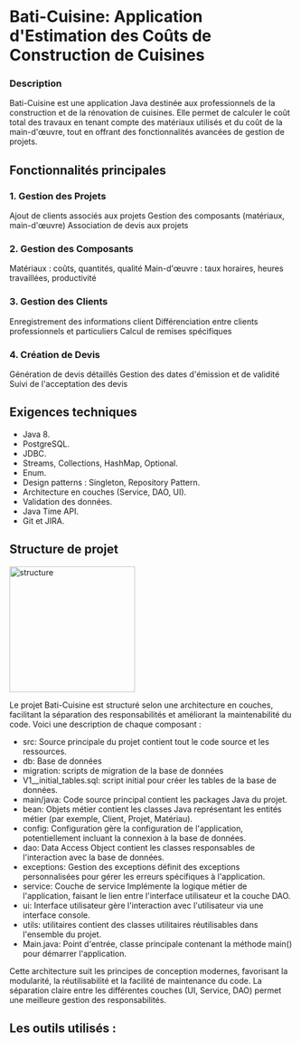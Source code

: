 # Bati-Cuisine: Application d'Estimation des Coûts de Construction de Cuisines
### Description
Bati-Cuisine est une application Java destinée aux professionnels de la construction et de la rénovation de cuisines. Elle permet de calculer le coût total des travaux en tenant compte des matériaux utilisés et du coût de la main-d'œuvre, tout en offrant des fonctionnalités avancées de gestion de projets.

## Fonctionnalités principales

### 1. Gestion des Projets

Ajout de clients associés aux projets
Gestion des composants (matériaux, main-d'œuvre)
Association de devis aux projets


### 2. Gestion des Composants

Matériaux : coûts, quantités, qualité
Main-d'œuvre : taux horaires, heures travaillées, productivité


### 3. Gestion des Clients

Enregistrement des informations client
Différenciation entre clients professionnels et particuliers
Calcul de remises spécifiques


### 4. Création de Devis

Génération de devis détaillés
Gestion des dates d'émission et de validité
Suivi de l'acceptation des devis

## Exigences techniques

- Java 8.
- PostgreSQL.
- JDBC.
- Streams, Collections, HashMap, Optional.
- Enum.
- Design patterns : Singleton, Repository Pattern.
- Architecture en couches (Service, DAO, UI).
- Validation des données.
- Java Time API.
- Git et JIRA.
  
## Structure de projet
<img width="222" alt="structure" src="https://github.com/user-attachments/assets/121493d3-295b-4bec-92fd-1908704291f8">

Le projet Bati-Cuisine est structuré selon une architecture en couches, facilitant la séparation des responsabilités et améliorant la maintenabilité du code. Voici une description de chaque composant :

- src: Source principale du projet contient tout le code source et les ressources.
- db: Base de données
- migration: scripts de migration de la base de données
- V1__initial_tables.sql: script initial pour créer les tables de la base de données.
- main/java: Code source principal contient les packages Java du projet.
- bean: Objets métier contient les classes Java représentant les entités métier (par exemple, Client, Projet, Matériau).
- config: Configuration gère la configuration de l'application, potentiellement incluant la connexion à la base de données.
- dao: Data Access Object contient les classes responsables de l'interaction avec la base de données.
- exceptions: Gestion des exceptions définit des exceptions personnalisées pour gérer les erreurs spécifiques à l'application.
- service: Couche de service Implémente la logique métier de l'application, faisant le lien entre l'interface utilisateur et la couche DAO.
- ui: Interface utilisateur gère l'interaction avec l'utilisateur via une interface console.
- utils: utilitaires contient des classes utilitaires réutilisables dans l'ensemble du projet.
- Main.java: Point d'entrée, classe principale contenant la méthode main() pour démarrer l'application.

Cette architecture suit les principes de conception modernes, favorisant la modularité, la réutilisabilité et la facilité de maintenance du code. La séparation claire entre les différentes couches (UI, Service, DAO) permet une meilleure gestion des responsabilités.
## Les outils utilisés : 
